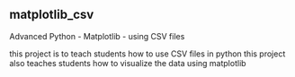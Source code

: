 ## matplotlib_csv
Advanced Python - Matplotlib - using CSV files

this project is to teach students how to use CSV files in python
this project also teaches students how to visualize the data using matplotlib

